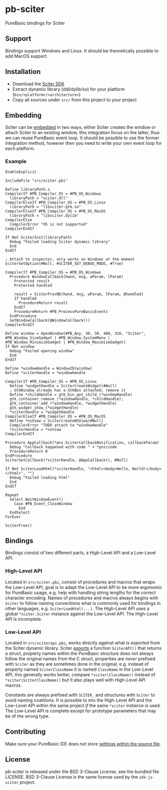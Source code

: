 # pb-sciter
PureBasic bindings for Sciter

## Support

Bindings support Windows and Linux. It should be theoretically possible to add MacOS support.

## Installation

* Download the [Sciter SDK](https://sciter.com/download/)
* Extract dynamic library (ddl/dylib/so) for your platform (`bin/<platform>/<architecture>`)
* Copy all sources under `src/` from this project to your project

## Embedding

Sciter can be [embedded](https://sciter.com/developers/embedding-principles/) in two ways, either Sciter
creates the window or attach Sciter to an existing window, this integration focus on the latter, thus we can reuse
PureBasic event loop. It should be possible to use the former integration method, however then you need to write
your own event loop for each platform.

### Example

```
EnableExplicit

IncludeFile "src/sciter.pbi"

Define libraryPath.s
CompilerIf #PB_Compiler_OS = #PB_OS_Windows
  libraryPath = "sciter.dll"
CompilerElseIf #PB_Compiler_OS = #PB_OS_Linux
  libraryPath = "libsciter-gtk.so"
CompilerElseIf #PB_Compiler_OS = #PB_OS_MacOS
  libraryPath = "libsciter.dylib"
CompilerElse
  CompilerError "OS is not supported"
CompilerEndIf

If Not SciterInit(libraryPath)
  Debug "Failed loading Sciter dynamic library"
  End
EndIf

; Attach to inspector, only works on Windows at the moment
SciterSetOption(#Null, #SCITER_SET_DEBUG_MODE, #True)

CompilerIf #PB_Compiler_OS = #PB_OS_Windows
  Procedure WindowCallback(hwnd, msg, wParam, lParam)
    Protected result
    Protected handled

    result = SciterProcND(hwnd, msg, wParam, lParam, @handled)
    If handled
      ProcedureReturn result
    EndIf
    ProcedureReturn #PB_ProcessPureBasicEvents
  EndProcedure
  SetWindowCallback(@WindowCallback())
CompilerEndIf

Define window = OpenWindow(#PB_Any, 30, 30, 480, 320, "Sciter", #PB_Window_SizeGadget | #PB_Window_SystemMenu | #PB_Window_MinimizeGadget | #PB_Window_MaximizeGadget)
If Not window
  Debug "Failed opening window"
  End
EndIf

Define *windowHandle = WindowID(window)
Define *sciterHandle = *windowHandle

CompilerIf #PB_Compiler_OS = #PB_OS_Linux
  Define *widgetHandle = SciterCreateWidget(#Null)
  ; GtkWindow already has a GtkBox attached, remove it
  Define *childHandle = gtk_bin_get_child_(*windowHandle)
  gtk_container_remove_(*windowHandle, *childHandle);
  gtk_container_add_(*windowHandle, *widgetHandle)
  gtk_widget_show_(*widgetHandle)
  *sciterHandle = *widgetHandle
CompilerElseIf #PB_Compiler_OS = #PB_OS_MacOS
  Define *nsView = SciterCreateNSView(#Null)
  CompilerError "TODO attach to *windowHandle"
  *sciterHandle = *nsView
CompilerEndIf

Procedure AppCallback(*pns.SciterCallbackNotification, callbackParam)
  Debug "Callback happened with code " + *pns\code
  ProcedureReturn 0
EndProcedure
SciterSetCallback(*sciterHandle, @AppCallback(), #Null)

If Not SciterLoadHtml(*sciterHandle, "<html><body>Hello, World!</body></html>", "")
  Debug "Failed loading html"
  End
EndIf

Repeat
  Select WaitWindowEvent()
    Case #PB_Event_CloseWindow
      End
  EndSelect
ForEver

SciterFree()
```

## Bindings

Bindings consist of two different parts, a High-Level API and a Low-Level API.

### High-Level API

Located in `src/sciter.pbi`, consist of procedures and macros that wraps the Low-Level API, goal is to adapt
the Low-Level API to be more ergonomic for PureBasic usage, e.g. help with handling string lengths for the correct character encoding. Names of procedures and macros always begins with `Sciter` to follow naming conventions what is commonly used for bindings in other languages, e.g. `SciterLoadHtml(...)`. The High-Level API uses a global `*sciter.Sciter` instance against the Low-Level API. The High-Level API is incomplete.

### Low-Level API

Located in `src/sciterapi.pbi`, works directly against what is exported from the Sciter dynamic library. Sciter [exports](https://github.com/c-smile/sciter-js-sdk/blob/main/include/sciter-x-api.h) a function `SciterAPI()` that returns a struct, property names within the PureBasic structure does not always follow the original names from the C struct, properties are *never* prefixed with `Sciter` as they are sometimes done in the original, e.g. instead of property named `SciterClassName` it is named `ClassName` in the Low-Level API, this generally works better, compare `*sciter\ClassName()` instead of `*sciter\SciterClassName()` but it also plays well with High-Level API macros.

Constants are always prefixed with `SCITER_` and structures with `Sciter` to avoid naming coalitions. It is possible to mix the High-Level API and the Low-Level API within the same project *if* the same `*sciter` instance is used. The Low-Level API is complete except for prototype parameters that may be of the wrong type.

## Contributing

Make sure your PureBasic IDE does *not* store [settings within the source file](https://www.purebasic.com/documentation/reference/ide_preferences.html).

## License

pb-sciter is released under the BSD 3-Clause License, see the bundled file LICENSE.
BSD 3-Clause License is the same license used by the `sdk-js-sciter` project.
